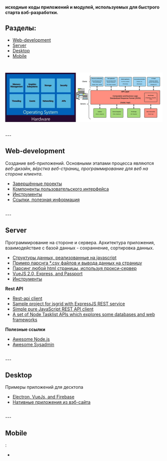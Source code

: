 #### исходные коды приложений и модулей, используемых для быстрого старта вэб-разработки.

## Разделы:

- [Web-development](#web-development)
- [Server](#server)
- [Desktop](#desktop)
- [Mobile](#mobile)


<br />


![](./stack.png "stack")


<br />
---
<br />


## Web-development
Создание веб-приложений. Основными этапами процесса являются *веб-дизайн*, *вёрстка веб-страниц*, *программирование для веб на стороне клиента*.

- [Завершённые проекты](./web-development/projects-done)
- [Компоненты пользовательского интерфейса](./web-development/ui)
- [Инструменты](./web-development/tools)
- [Ссылки, полезная информация](./web-development/links.md)


<br />
---
<br />


## Server
Программирование на стороне и сервера. Архитектура приложения, взаимодействие с базой данных - сохраннение, сортировка данных.

- [Структуры данных, реализованные на javascript](./server/itsy-bitsy-data-structures-master)
- [Пример парснга *.csv файлов и вывода данных на страницу](./server/parsing-csv)
- [Парсинг любой html страницы, используя прокси-сервер](./server/parce.html)
- [VueJS 2.0, Express, and Passport](./server/vuejs2-authentication)
- [Инструменты](./server/tools)

**Rest API**

- [Rest-api client](./server/rest-api)
- [Sample project for jsgrid with ExpressJS REST service](https://github.com/tabalinas/jsgrid-express)
- [Simple pure JavaScript REST API client](https://github.com/Amareis/another-rest-client)
- [A set of Node Tasklist APIs which explores some databases and web frameworks](https://github.com/caio-ribeiro-pereira/node-api-examples)

**Полезные ссылки**

- [Awesome Node.js](https://github.com/dypsilon/awesome-nodejs)
- [Awesome Sysadmin](https://github.com/dypsilon/awesome-sysadmin)

<br />
---
<br />


## Desktop
Примеры приложений для десктопа

- [Electron, VueJs, and Firebase](./desktop/bookmarking-app-electron-vuejs-firebase)
- [Нативные приложения из вэб-сайта](https://www.npmjs.com/package/nativefier)


<br />
---
<br />


## Mobile
:

- []()











